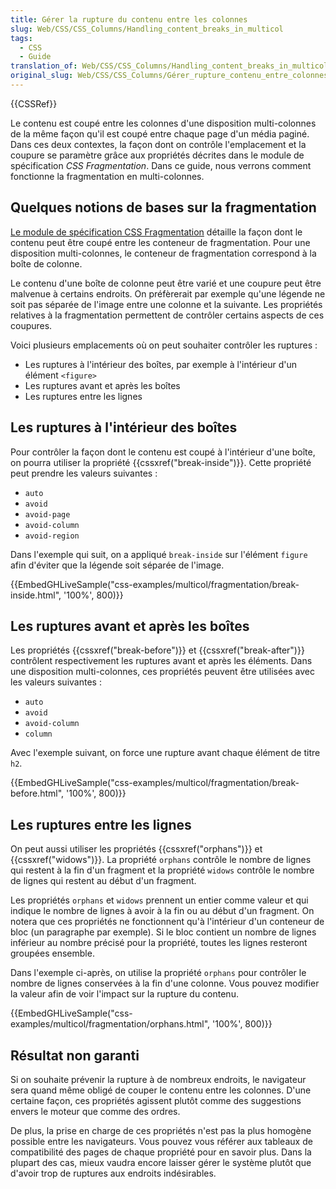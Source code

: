 ```yaml
---
title: Gérer la rupture du contenu entre les colonnes
slug: Web/CSS/CSS_Columns/Handling_content_breaks_in_multicol
tags:
  - CSS
  - Guide
translation_of: Web/CSS/CSS_Columns/Handling_content_breaks_in_multicol
original_slug: Web/CSS/CSS_Columns/Gérer_rupture_contenu_entre_colonnes
---
```


{{CSSRef}}

Le contenu est coupé entre les colonnes d'une disposition multi-colonnes de la même façon qu'il est coupé entre chaque page d'un média paginé. Dans ces deux contextes, la façon dont on contrôle l'emplacement et la coupure se paramètre grâce aux propriétés décrites dans le module de spécification _CSS Fragmentation_. Dans ce guide, nous verrons comment fonctionne la fragmentation en multi-colonnes.

## Quelques notions de bases sur la fragmentation

[Le module de spécification CSS Fragmentation](https://www.w3.org/TR/css-break-3/) détaille la façon dont le contenu peut être coupé entre les conteneur de fragmentation. Pour une disposition multi-colonnes, le conteneur de fragmentation correspond à la boîte de colonne.

Le contenu d'une boîte de colonne peut être varié et une coupure peut être malvenue à certains endroits. On préfèrerait par exemple qu'une légende ne soit pas séparée de l'image entre une colonne et la suivante. Les propriétés relatives à la fragmentation permettent de contrôler certains aspects de ces coupures.

Voici plusieurs emplacements où on peut souhaiter contrôler les ruptures :

- Les ruptures à l'intérieur des boîtes, par exemple à l'intérieur d'un élément `<figure>`
- Les ruptures avant et après les boîtes
- Les ruptures entre les lignes

## Les ruptures à l'intérieur des boîtes

Pour contrôler la façon dont le contenu est coupé à l'intérieur d'une boîte, on pourra utiliser la propriété {{cssxref("break-inside")}}. Cette propriété peut prendre les valeurs suivantes :

- `auto`
- `avoid`
- `avoid-page`
- `avoid-column`
- `avoid-region`

Dans l'exemple qui suit, on a appliqué `break-inside` sur l'élément `figure` afin d'éviter que la légende soit séparée de l'image.

{{EmbedGHLiveSample("css-examples/multicol/fragmentation/break-inside.html", '100%', 800)}}

## Les ruptures avant et après les boîtes

Les propriétés {{cssxref("break-before")}} et {{cssxref("break-after")}} contrôlent respectivement les ruptures avant et après les éléments. Dans une disposition multi-colonnes, ces propriétés peuvent être utilisées avec les valeurs suivantes :

- `auto`
- `avoid`
- `avoid-column`
- `column`

Avec l'exemple suivant, on force une rupture avant chaque élément de titre `h2`.

{{EmbedGHLiveSample("css-examples/multicol/fragmentation/break-before.html", '100%', 800)}}

## Les ruptures entre les lignes

On peut aussi utiliser les propriétés {{cssxref("orphans")}} et {{cssxref("widows")}}. La propriété `orphans` contrôle le nombre de lignes qui restent à la fin d'un fragment et la propriété `widows` contrôle le nombre de lignes qui restent au début d'un fragment.

Les propriétés `orphans` et `widows` prennent un entier comme valeur et qui indique le nombre de lignes à avoir à la fin ou au début d'un fragment. On notera que ces propriétés ne fonctionnent qu'à l'intérieur d'un conteneur de bloc (un paragraphe par exemple). Si le bloc contient un nombre de lignes inférieur au nombre précisé pour la propriété, toutes les lignes resteront groupées ensemble.

Dans l'exemple ci-après, on utilise la propriété `orphans` pour contrôler le nombre de lignes conservées à la fin d'une colonne. Vous pouvez modifier la valeur afin de voir l'impact sur la rupture du contenu.

{{EmbedGHLiveSample("css-examples/multicol/fragmentation/orphans.html", '100%', 800)}}

## Résultat non garanti

Si on souhaite prévenir la rupture à de nombreux endroits, le navigateur sera quand même obligé de couper le contenu entre les colonnes. D'une certaine façon, ces propriétés agissent plutôt comme des suggestions envers le moteur que comme des ordres.

De plus, la prise en charge de ces propriétés n'est pas la plus homogène possible entre les navigateurs. Vous pouvez vous référer aux tableaux de compatibilité des pages de chaque propriété pour en savoir plus. Dans la plupart des cas, mieux vaudra encore laisser gérer le système plutôt que d'avoir trop de ruptures aux endroits indésirables.
